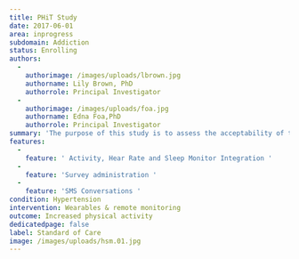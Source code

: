 ```yaml
---
title: PHiT Study
date: 2017-06-01
area: inprogress
subdomain: Addiction
status: Enrolling
authors:
  - 
    authorimage: /images/uploads/lbrown.jpg
    authorname: Lily Brown, PhD
    authorrole: Principal Investigator
  - 
    authorimage: /images/uploads/foa.jpg
    authorname: Edna Foa,PhD
    authorrole: Principal Investigator
summary: 'The purpose of this study is to assess the acceptability of the W2H patient portal in patients seeking AD treatment. The W2H portal will include data from the following: PH indices from the Withings health monitor and nursing assessments, responses to electronic momentary assessment (eMA) text messaging prompts, self-report and clinician-interview AD symptom ratings, and cognitive/psychophysiological assessments. '
features:
  - 
    feature: ' Activity, Hear Rate and Sleep Monitor Integration '
  - 
    feature: 'Survey administration '
  - 
    feature: 'SMS Conversations '
condition: Hypertension
intervention: Wearables & remote monitoring
outcome: Increased physical activity
dedicatedpage: false
label: Standard of Care 
image: /images/uploads/hsm.01.jpg
---
```

